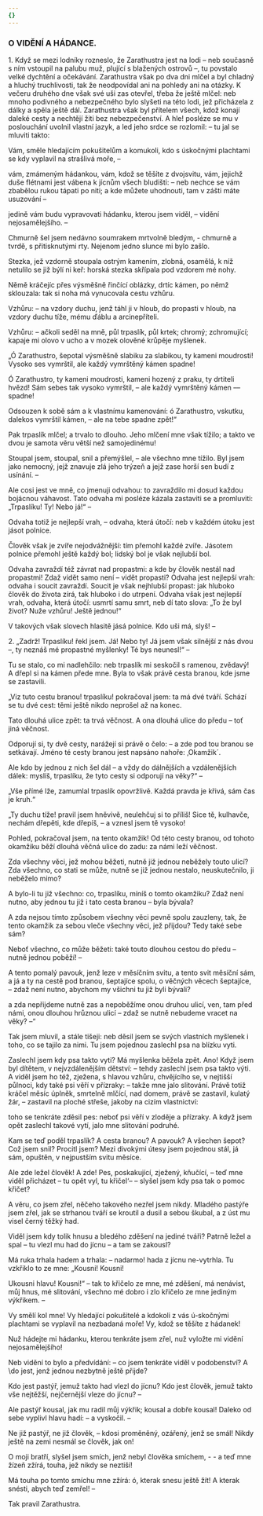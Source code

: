 ```yaml
---
{}
---
```


### O VIDĚNÍ A HÁDANCE.

1\. Když se mezi lodníky rozneslo, že Zarathustra jest na lodi – neb současně s ním vstoupil na palubu muž, plující s blažených ostrovů –, tu povstalo velké dychtění a očekávání. Zarathustra však po dva dni mlčel a byl chladný a hluchý truchlivosti, tak že neodpovídal ani na pohledy ani na otázky. K večeru druhého dne však své uši zas otevřel, třeba že ještě mlčel: neb mnoho podivného a nebezpečného bylo slyšeti na této lodi, jež přicházela z dálky a spěla ještě dál. Zarathustra však byl přítelem všech, kdož konají daleké cesty a nechtějí žiti bez nebezpečenství. A hle! posléze se mu v poslouchání uvolnil vlastní jazyk, a led jeho srdce se rozlomil: – tu jal se mluviti takto: 

Vám, směle hledajícím pokušitelům a komukoli, kdo s úskočnými plachtami se kdy vyplavil na strašlivá moře, – 

vám, zmámeným hádankou, vám, kdož se těšíte z dvojsvitu, vám, jejichž duše flétnami jest vábena k jícnům všech bludišti: – neb nechce se vám zbabělou rukou tápati po niti; a kde můžete uhodnouti, tam v zášti máte usuzování – 

jedině vám budu vypravovati hádanku, kterou jsem viděl, – vidění nejosamělejšího. – 

Chmurně šel jsem nedávno soumrakem mrtvolně bledým, - chmurně a tvrdě, s přitisknutými rty. Nejenom jedno slunce mi bylo zašlo.

Stezka, jež vzdorně stoupala ostrým kamením, zlobná, osamělá, k níž netulilo se již býlí ni keř: horská stezka skřípala pod vzdorem mé nohy.

Němě kráčejíc přes výsměšně řinčící oblázky, drtíc kámen, po němž sklouzala: tak si noha má vynucovala cestu vzhůru.

Vzhůru: – na vzdory duchu, jenž táhl ji v hloub, do propasti v hloub, na vzdory duchu tíže, mému ďáblu a arcinepříteli.

Vzhůru: – ačkoli seděl na mně, půl trpaslík, půl krtek; chromý; zchromující; kapaje mi olovo v ucho a v mozek olověné krůpěje myšlenek.

„Ó Zarathustro, šepotal výsměšně slabiku za slabikou, ty kameni moudrosti! Vysoko ses vymrštil, ale každý vymrštěný kámen spadne!

Ó Zarathustro, ty kameni moudrosti, kameni hozený z praku, ty drtiteli hvězd! Sám sebes tak vysoko vymrštil, – ale každý vymrštěný kámen –– spadne!

Odsouzen k sobě sám a k vlastnímu kamenování: ó Zarathustro, vskutku, dalekos vymrštil kámen, – ale na tebe spadne zpět!“

Pak trpaslík mlčel; a trvalo to dlouho. Jeho mlčení mne však tížilo; a takto ve dvou je samota věru větší než samojedinému!

Stoupal jsem, stoupal, snil a přemýšlel, – ale všechno mne tížilo. Byl jsem jako nemocný, jejž znavuje zlá jeho trýzeň a jejž zase horší sen budí z usínání. –

Ale cosi jest ve mně, co jmenuji odvahou: to zavraždilo mi dosud každou bojácnou váhavost. Tato odvaha mi posléze kázala zastaviti se a promluviti: „Trpaslíku! Ty! Nebo já!“ –

Odvaha totiž je nejlepší vrah, – odvaha, která útočí: neb v každém útoku jest jásot polnice.

Člověk však je zvíře nejodvážnější: tím přemohl každé zvíře. Jásotem polnice přemohl ještě každý bol; lidský bol je však nejlubší bol.

Odvaha zavraždí též závrat nad propastmi: a kde by člověk nestál nad propastmi! Zdaž vidět samo není – vidět propasti? Odvaha jest nejlepší vrah: odvaha i soucit zavraždí. Soucit je však nejhlubší propast: jak hluboko člověk do života zírá, tak hluboko i do utrpení. Odvaha však jest nejlepší vrah, odvaha, která útočí: usmrtí samu smrt, neb dí tato slova: „To že byl život? Nuže vzhůru! Ještě jednou!“

V takových však slovech hlasitě jásá polnice. Kdo uši má, slyš! –

  

2\. „Zadrž! Trpaslíku! řekl jsem. Já! Nebo ty! Já jsem však silnější z nás dvou –, ty neznáš mé propastné myšlenky! Té bys neunesl!“ –

Tu se stalo, co mi nadlehčilo: neb trpaslík mi seskočil s ramenou, zvědavý! A dřepl si na kámen přede mne. Byla to však právě cesta branou, kde jsme se zastavili. 

„Viz tuto cestu branou! trpaslíku! pokračoval jsem: ta má dvé tváří. Schází se tu dvé cest: těmi ještě nikdo neprošel až na konec.

Tato dlouhá ulice zpět: ta trvá věčnost. A ona dlouhá ulice do předu – toť jiná věčnost.

Odporují si, ty dvě cesty, narážejí si právě o čelo: – a zde pod tou branou se setkávají. Jméno té cesty branou jest napsáno nahoře: ‚Okamžik´.

Ale kdo by jednou z nich šel dál – a vždy do dálnějších a vzdálenějších dálek: myslíš, trpaslíku, že tyto cesty si odporují na věky?“ –

„Vše přímé lže, zamumlal trpaslík opovržlivě. Každá pravda je křivá, sám čas je kruh.“

„Ty duchu tíže! pravil jsem hněvivě, neulehčuj si to příliš! Sice tě, kulhavče, nechám dřepěti, kde dřepíš, – a vznesl jsem tě vysoko!

Pohled, pokračoval jsem, na tento okamžik! Od této cesty branou, od tohoto okamžiku běží dlouhá věčná ulice do zadu: za námi leží věčnost.

Zda všechny věci, jež mohou běžeti, nutně již jednou neběžely touto ulicí? Zda všechno, co stati se může, nutně se již jednou nestalo, neuskutečnilo, ji neběželo mimo?

A bylo-li tu již všechno: co, trpaslíku, míníš o tomto okamžiku? Zdaž není nutno, aby jednou tu již i tato cesta branou – byla bývala?

A zda nejsou tímto způsobem všechny věci pevně spolu zauzleny, tak, že tento okamžik za sebou vleče všechny věci, jež přijdou? Tedy také sebe sám?

Neboť všechno, co může běžeti: také touto dlouhou cestou do předu – nutně jednou poběží! –

A tento pomalý pavouk, jenž leze v měsíčním svitu, a tento svit měsíční sám, a já a ty na cestě pod branou, šeptajíce spolu, o věčných věcech šeptajíce, – zdaž není nutno, abychom my všichni tu již byli bývali? 

a zda nepřijdeme nutně zas a nepoběžíme onou druhou ulicí, ven, tam před námi, onou dlouhou hrůznou ulicí – zdaž se nutně nebudeme vracet na věky? –“

Tak jsem mluvil, a stále tišeji: neb děsil jsem se svých vlastních myšlenek i toho, co se tajilo za nimi. Tu jsem pojednou zaslechl psa na blízku vyti.

Zaslechl jsem kdy psa takto vyti? Má myšlenka běžela zpět. Ano! Když jsem byl dítětem, v nejvzdálenějším dětství: – tehdy zaslechl jsem psa takto výti. A viděl jsem ho též, zježena, s hlavou vzhůru, chvějícího se, v nejtišší půlnoci, kdy také psi věří v přízraky: – takže mne jalo slitování. Právě totiž kráčel měsíc úplněk, smrtelně mlčící, nad domem, právě se zastavil, kulatý žár, – zastavil na ploché střeše, jakoby na cizím vlastnictví:

toho se tenkráte zděsil pes: neboť psi věří v zloděje a přízraky. A když jsem opět zaslechl takové vytí, jalo mne slitování podruhé.

Kam se teď poděl trpaslík? A cesta branou? A pavouk? A všechen šepot? Což jsem snil? Procitl jsem? Mezi divokými útesy jsem pojednou stál, já sám, opuštěn, v nejpustším svitu měsíce.

Ale zde ležel člověk! A zde! Pes, poskakující, zježený, kňučící, – teď mne viděl přicházet – tu opět vyl, tu křičel‘– – slyšel jsem kdy psa tak o pomoc křičet?

A věru, co jsem zřel, něčeho takového nezřel jsem nikdy. Mladého pastýře jsem zřel, jak se strhanou tváří se kroutil a dusil a sebou škubal, a z úst mu visel černý těžký had.

Viděl jsem kdy tolik hnusu a bledého zděšení na jediné tváři? Patrně ležel a spal – tu vlezl mu had do jícnu – a tam se zakousl?

Má ruka trhala hadem a trhala: – nadarmo! hada z jícnu ne-vytrhla. Tu vzkřiklo to ze mne: „Kousni! Kousni!

Ukousni hlavu! Kousni!“ – tak to křičelo ze mne, mé zděšení, má nenávist, můj hnus, mé slitování, všechno mé dobro i zlo křičelo ze mne jediným výkřikem. –

Vy smělí kol mne! Vy hledající pokušitelé a kdokoli z vás ú-skočnými plachtami se vyplavil na nezbadaná moře! Vy, kdož se těšíte z hádanek!

Nuž hádejte mi hádanku, kterou tenkráte jsem zřel, nuž vyložte mi vidění nejosamělejšího!

Neb vidění to bylo a předvídání: – co jsem tenkráte viděl v podobenství? A \\do jest, jenž jednou nezbytně ještě přijde?

Kdo jest pastýř, jemuž takto had vlezl do jícnu? Kdo jest člověk, jemuž takto vše nejtěžší, nejčernější vleze do jícnu? –

Ale pastýř kousal, jak mu radil můj výkřik; kousal a dobře kousal! Daleko od sebe vyplivl hlavu hadí: – a vyskočil. –

Ne již pastýř, ne již člověk, – kdosi proměněný, ozářený, jenž se smál! Nikdy ještě na zemi nesmál se člověk, jak on!

O moji bratří, slyšel jsem smích, jenž nebyl člověka smíchem, - - a teď mne žízeň zžírá, touha, jež nikdy se neztiší!

Má touha po tomto smíchu mne zžírá: ó, kterak snesu ještě žít! A kterak snésti, abych teď zemřel! –

  

Tak pravil Zarathustra.

